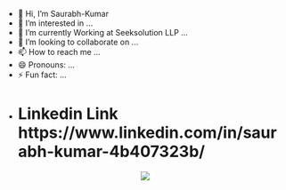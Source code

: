 - 👋 Hi, I’m Saurabh-Kumar
- 👀 I’m interested in ...
- 🌱 I’m currently Working at Seeksolution LLP ...
- 💞️ I’m looking to collaborate on ...
- 📫 How to reach me ...
- 😄 Pronouns: ...
- ⚡ Fun fact: ...
-  <h1>Linkedin Link
    https://www.linkedin.com/in/saurabh-kumar-4b407323b/
    </h1>
  <div align="center" width:"100%">
  <img src="https://media.giphy.com/media/dWesBcTLavkZuG35MI/giphy.gif"/>

</div>

 

